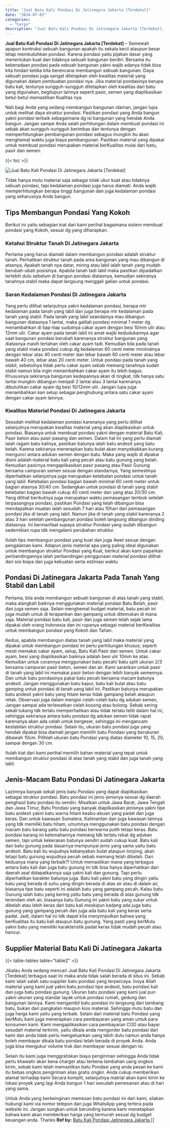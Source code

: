 ```yaml
---
title: "Jual Batu Kali Pondasi Di Jatinegara Jakarta [Terdekat]"
date: "2024-07-03"
categories: 
  - "harga"
description: "Jual Batu Kali Pondasi Di Jatinegara Jakarta [Terdekat]. Untuk Anda yang berkeinginan memesan batu pondasi ini dari kami, silakan hubungi kami via nomor tele..."
---
```


**Jual Batu Kali Pondasi Di Jatinegara Jakarta \[Terdekat\]** – Semewah apapun kontruksi sebuah bangunan apakah itu sekala kecil ataupun besar tetap membutuhkan pondasi. Karena pondasi yaitu pijakan dasar yang menentukan kuat dan tidaknya sebuah bangunan berdiri. Bersama itu keberadaan pondasi pada sebuah bangunan yakni wajib adanya tidak bisa kita hindari ketika kita berencana membangun sebuah bangunan. Daya sebuah pondasi juga sangat ditetapkan oleh kwalitas material yang digunakan dalam pembuatan pondasi nya. Jika material pondasinya berupa batu kali, tentunya sungguh-sungguh ditetapkan oleh kwalitas dari batu yang digunakan, begitupun lainnya seperti pasir, semen yang diaplikasikan betul-betul memastikan Kualitas nya.

Nah bagi Anda yang sedang membangun bangunan idaman, jangan lupa untuk melihat daya struktur pondasi. Pastikan pondasi yang Anda bangun yakni pondasi terbaik sebagaimana dg isi bangunan yang hendak Anda bangun. Jangan sampe Anda salah perhitungan dalam membuat pondasi ini sebab akan sungguh-sungguh berimbas dan tentunya dengan memperhitungkan pembangunan pondasi sebagus mungkin itu akan menghemat waktu juga biaya pembangunan. Pastikan material yang dipakai untuk membuat pondasi merupakan material berKualitas mulai dari batu, pasir dan semen.

{{< toc >}}

![Jual Batu Kali Pondasi Di Jatinegara Jakarta [Terdekat]](/images/jual-batu-kali-24.png)

Tidak hanya mutu material saja sebagai tolak ukur kuat atau tidaknya sebuah pondasi, tapi kedalaman pondasi juga harus diamati. Anda wajib memperhitungkan berapa tinggi bangunan dan juga kedalaman pondasi yang seharusnya Anda bangun.

## Tips Membangun Pondasi Yang Kokoh

Berikut ini yaitu sebagian kiat dari kami perihal bagaimana sistem membuat pondasi yang Kokoh, sesuai dg yang diharapkan.

### Ketahui Struktur Tanah Di Jatinegara Jakarta

Pertama yang harus diamati dalam membangun pondasi adalah struktur tanah. Perhatikan struktur tanah pada area bangunan yang mau dibangun di atasnya, Apakah tanah nya datar, miring atau labil ialah tanah yang mudah berubah-ubah posisinya. Apabila tanah tadi labil maka pastikan dipadatkan terlebih dulu sebelum di bangun pondasi diatasnya, kemudian sekiranya tanahnya stabil maka dapat langsung menggali galian untuk pondasi.

### Saran Kedalaman Pondasi Di Jatinegara Jakarta

Yang perlu dilihat selanjutnya yakni kedalaman pondasi, berapa mtr kedalaman pada tanah yang labil dan juga berapa mtr kedalaman pada tanah yang stabil. Pada tanah yang labil seandainya mau dibangun bangunan diatasnya 1 lantai, maka galilah pondasi minimal 1 meter dg menambahkan di tiap-tiap sudutnya cakar ayam dengan besi 10mm ulir atau 12mm ulir. Cakar ayam pada tanah labil ini amat wajib kedudukannya agar saat bangunan pondasi berubah karenanya struktur bangunan yang diatasnya masih tertahan oleh cakar ayam tadi. Kemudian bila pada tanah yang stabil maka pondasi cukup dg kedalaman 60 centi meter minimalnya dengan lebar atas 40 centi meter dan lebar bawah 60 centi meter atau lebar bawah 40 cm, lebar atas 20 centi meter. Untuk pondasi pada tanah yang stabil, sebetulnya tidak perlu cakar ayam sebab memang tanahnya sudah stabil namun bila ingin menambahkan cakar ayam itu lebih bagus. Khususnya sekiranya bangunan kedepannya akan di tingkat, tdk hanya satu lantai mungkin dibangun menjadi 2 lantai atau 3 lantai karenanya dibutuhkan cakar ayam dg besi 10/12mm ulir. Jangan lupa juga menambahkan kan selup sebagai penghubung antara satu cakar ayam dengan cakar ayam lainnya.

### Kwalitas Material Pondasi Di Jatinegara Jakarta

Sesudah melihat kedalaman pondasi karenanya yang perlu dilihat selanjutnya merupakan kwalitas material yang akan diaplikasikan untuk pondasi. Biasanya untuk membuat pondasi yakni dengan material Batu Kali, Pasir beton atau pasir pasang dan semen. Dalam hal ini yang perlu diamati ialah ragam batu kalinya, pastikan batunya ialah batu andesit yang batu belah. Karena sekiranya menerapkan batu bulat akan menyebabkan kurang mengunci antara adukan semen dengan batu. Maka yang wajib di dipakai disini adalah material batu kali yang pecah atau batu gunung yang belah. Kemudian pasirnya mengaplikasikan pasir pasang atau Pasir Gunung bersama campuran semen sesuai dengan standarnya, Yang semestinya diperhatikan selanjutnya juga merupakan ketebalan pondasi untuk tanah yang labil. Ketebalan pondasi bagian bawah minimal 60 centi meter untuk bagian atasnya 30/40 cm. Sedangkan untuk pondasi di tanah yang stabil ketebalan bagian bawah cukup 40 centi meter dan yang atas 20/30 cm. Yang dilihat berikutnya juga merupakan waktu pemasangan tembok setelah terpasangnya pondasi, pastikan Pondasi yang telah dibangun bisa mendapatkan muatan ialah sesudah 7 hari atau 10hari dari pemasangan pondasi jika di tanah yang labil. Namun jika di tanah yang stabil karenanya 2 atau 3 hari setelah pembangunan pondasi boleh langsung dibangun dinding diatasnya. Ini bermanfaat supaya struktur Pondasi yang sudah dibangun sedemikian rupa tdk mengalami perubahan struktur.

Itulah tips membangun pondasi yang kuat dan juga Awet sesuai dengan pengalaman kami. Adapun jenis material apa yang paling ideal digunakan untuk membangun struktur Pondasi yang Kuat, berikut akan kami paparkan perbandingannya ialah perbandingan penggunaan material pondasi dilihat dari sisi biaya dan juga kekuatan serta estimasi waktu.

## Pondasi Di Jatinegara Jakarta Pada Tanah Yang Stabil dan Labil

Pertama, bila anda membangun sebuah bangunan di atas tanah yang stabil, maka alangkah baiknya menggunakan material pondasi Batu Belah, pasir dan juga semen saja. Selain menghemat budget material, batu pecah ini juga mudah untuk di terapankan dan gampang untuk ditemukan di mana saja. Material pondasi batu kali, pasir dan juga semen telah sejak lama dipakai oleh orang Indonesia dan ini rupanya sebagai material berKwalitas untuk membangun pondasi yang Kokoh dan Tahan.

Kedua, apabila membangun diatas tanah yang labil maka material yang dipakai untuk membangun pondasi ini perlu perhitungan khusus; seperti mesti memakai cakar ayam, selup, Batu Kali Pasir dan semen. Untuk cakar ayam, besi yang diaplikasikan baiknya adalah besi ulir 10mm ke atas. Kemudian untuk corannya menggunakan batu pecah/ batu split ukuran 2/3 bersama campuran pasir beton, semen dan air. Kami sarankan untuk pasir di tanah yang labil ini memakai pasir beton dengan lebih banyak semennya. Dan untuk batu pondasinya pakai batu pecah bersama macam batunya andesit. Jangan menggunakan batu kapur, batu kali bulat atau batu gamping untuk pondasi di tanah yang labil ini. Pastikan batunya merupakan batu andesit yakni batu yang hitam keras tidak gampang belah ataupun retak. Observasi juga dalam mengisi celah-celah batu dg adukan semen, Jangan sampai ada terlewatkan celah kosong atau bolong. Sebab sering sekali tukang tdk terlalu memperhatikan atau tidak terlalu teliti dalam hal ini, sehingga sekiranya antara batu pondasi dg adukan semen tidak rapat karenanya akan ada celah untuk bergeser, sehingga ini mengancam kestabilan struktur pondasi. Selain itu, ukuran batu pondasi juga yang hendak dipakai bisa diamati jangan memilih batu Pondasi yang berukuran dibawah 10cm. Pilihlah ukuran batu Pondasi yang diatas diameter 10, 15, 20, sampai dengan 30 cm.

Itulah kiat dari kami perihal memilih bahan material yang tepat untuk membangun struktur pondasi di atas tanah yang stabil dan juga tanah yang labil.

## Jenis-Macam Batu Pondasi Di Jatinegara Jakarta

Lazimnya banyak sekali jenis batu Pondasi yang dapat diaplikasikan sebagai struktur pondasi. Batu pondasi ini jenis-jenisnya sesuai dg daerah penghasil batu pondasi itu sendiri. Misalkan untuk Jawa Barat, Jawa Tengah dan Jawa Timur, Batu Pondasi yang banyak diaplikasikan jenisnya yakni tipe batu andesit yakni batu warna hitam keabu-abuan yang padat dan juga keras. Dan untuk kawasan Sumatera, Kalimantan dan juga kawasan lainnya yang tdk memiliki batu hitam, umumnya menggunakan batu pondasi dengan macam batu karang yaitu batu pondasi berwarna putih tetapi keras. Batu pondasi karang ini kelemahannya memang tdk terlalu rekat dg adukan semen, tapi untuk kekerasan batunya sendiri sudah cukup kuat. Batu kali dan batu gunung pada dasarnya mempunyai jenis yang sama yaitu batu andesit. Batu kali itu wujudnya kebanyakan bulat ataupun lonjong, akan tetapi batu gunung wujudnya pecah sebab memang telah dibelah. Dari keduanya mana yang terbaik?! Untuk memastikan mana yang terbagus antara batu kali dan juga batu gunung ini tdk bisa hanya diperhatikan dari daerah asal didapatkannya saja yakni kali dan gunung. Tapi perlu diperhatikan karakter batunya juga. Batu kali yakni batu yang dingin yaitu batu yang berada di suhu yang dingin berada di atas air atau di dalam air, biasanya tipe batu seperti ini adalah batu yang gampang pecah. Kalau batu Gunung ialah batu yang kering yaitu batu yang berada di atas gunung tdk terendam oleh air, biasanya batu Gunung ini yakni batu yang sukar untuk dibelah atau lebih keras dari batu kali meskipun kadang ada juga batu gunung yang gampang pecah dan juga ada batu kali yang keras serta padat. Jadi, dalam hal ini tdk dapat kita menyimpulkan bahwa yang berKualitas itu batu kali ataupun batu gunung. Yang pasti yang berMutu yakni batu yang memiliki karakteristik padat keras tidak mudah pecah atau hancur.

## Supplier Material Batu Kali Di Jatinegara Jakarta

{{< table-tables table="table2" >}}

Jikalau Anda sedang mencari Jual Batu Kali Pondasi Di Jatinegara Jakarta \[Terdekat\] terbagus saat ini maka anda tidak salah berada di situs ini. Sebab kami ialah salah satu supplier batu pondasi yang terpercaya. Insya Allah material yang kami jual yakni batu pondasi tipe andesit, batu pondasi kali dan juga batu pondasi gunung. Ukuran batu pondasi yang kami jual pun yakni ukuran yang standar layak untuk pondasi rumah, gedung dan bangunan lainnya. Kami mengambil batu pondasi ini langsung dari tambang batu, bukan dari pangkalan maupun kios material. Sehingga mutu batu dan juga harga kami yaitu yang terbaik. Selain dari material batu Pondasi yang berMutu kami juga menerapkan cara pembayaran yang aman untuk para konsumen kami. Kami mengaplikasikan cara pembayaran COD atau bayar sesudah material terkirim, yaitu dikala anda mengorder batu pondasi dari kami dan anda tidak perlu mengeluarkan uang lebih dulu namun anda hanya boleh membayar dikala batu pondasi telah berada di proyek Anda. Anda juga bisa mengukur volume truk dan membayar sesuai dengan isi.

Selain itu kami juga menggratiskan biaya pengiriman sehingga Anda tidak perlu khawatir akan kena charger atau terkena tambahan uang ongkos kirim, sebab kami telah memastikan batu Pondasi yang anda pesan ke kami itu bebas ongkos pengiriman alias gratis ongkir. Anda cukup memberikan alamat terhadap kami Secara komplit, selanjutnya matrial akan kami kirim ke lokasi proyek yang lagi Anda bangun 1 hari sesudah pemesanan atau di hari yang sama.

Untuk Anda yang berkeinginan memesan batu pondasi ini dari kami, silakan hubungi kami via nomor telepon dan juga WhatsApp yang tertera pada website ini. Jangan sungkan untuk berunding karena kami menetapkan bahwa kami akan memberikan harga yang termurah sesuai dg budget keuangan anda. Thanks
**Ref by:** [Batu Kali Pondasi Jatinegara Jakarta []](https://id.wikipedia.org/wiki/Batu)
